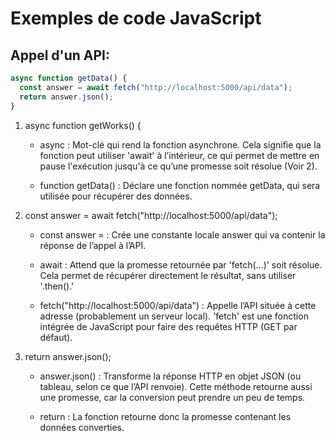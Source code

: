 # Exemples de code JavaScript

## Appel d'un API:

```js
async function getData() {
  const answer = await fetch("http://localhost:5000/api/data");
  return answer.json();
}
```

1. async function getWorks() {

    - async : Mot-clé qui rend la fonction asynchrone. Cela signifie que la fonction peut utiliser 'await' à l’intérieur, ce qui permet de mettre en pause l'exécution jusqu'à ce qu’une promesse soit résolue (Voir 2).

    - function getData() : Déclare une fonction nommée getData, qui sera utilisée pour récupérer des données.


2. const answer = await fetch("http://localhost:5000/api/data");

    - const answer = : Crée une constante locale answer qui va contenir la réponse de l’appel à l’API.

    - await : Attend que la promesse retournée par 'fetch(...)' soit résolue. Cela permet de récupérer directement le résultat, sans utiliser '.then().'

    - fetch("http://localhost:5000/api/data") : Appelle l’API située à cette adresse (probablement un serveur local). 'fetch' est une fonction intégrée de JavaScript pour faire des requêtes HTTP (GET par défaut).

3. return answer.json();
   
    - answer.json() : Transforme la réponse HTTP en objet JSON (ou tableau, selon ce que l’API renvoie). Cette méthode retourne aussi une promesse, car la conversion peut prendre un peu de temps.

    - return : La fonction retourne donc la promesse contenant les données converties.
